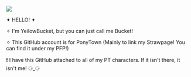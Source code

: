 ![](https://github.com/YeilowBucket/_/blob/main/rainbowscrolldivider.gif)
 
 ✦ HELLO! ✦

 ✧ I'm YeilowBucket, but you can just call me Bucket! 
 
 ✧ This GitHub account is for PonyTown (Mainly to link my Strawpage! You can find it under my PFP!)

 ❗ I have this GitHub attached to all of my PT characters. If it isn't there, it isn't me!  ⚆_⚆
 
<!---
YeilowBucket/YeilowBucket is a ✨ special ✨ repository because its `README.md` (this file) appears on your GitHub profile.
You can click the Preview link to take a look at your changes.
--->

